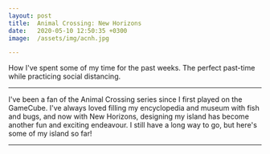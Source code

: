 ```yaml
---
layout: post
title:  Animal Crossing: New Horizons
date:   2020-05-10 12:50:35 +0300
image:  /assets/img/acnh.jpg

---
```

How I've spent some of my time for the past weeks. The perfect past-time while practicing social distancing.

---
I've been a fan of the Animal Crossing series since I first played on the GameCube.
I've always loved filling my encyclopedia and museum with fish and bugs, and now with New Horizons, designing my island has become another
fun and exciting endeavour.
I still have a long way to go, but here's some of my island so far!

---

<img src="{{site.baseurl}}/assets/img/acnh8.jpg" alt="">
<img src="{{site.baseurl}}/assets/img/acnh2.jpg" alt="">
<img src="{{site.baseurl}}/assets/img/acnh3.jpg" alt="">
<img src="{{site.baseurl}}/assets/img/acnh5.jpg" alt="">
<img src="{{site.baseurl}}/assets/img/acnh4.jpg" alt="">
<img src="{{site.baseurl}}/assets/img/acnh7.jpg" alt="">
<img src="{{site.baseurl}}/assets/img/acnh1.jpg" alt="">
<img src="{{site.baseurl}}/assets/img/acnh6.jpg" alt="">

